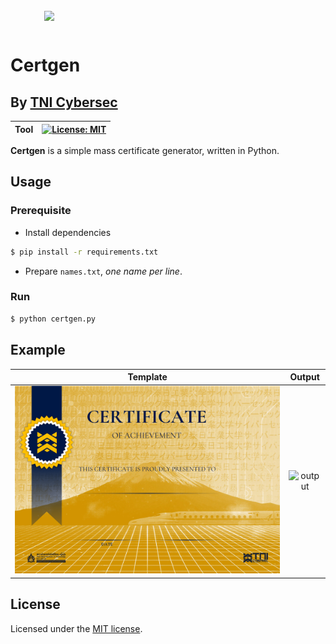 <br>
<img align="right" src="https://imgur.com/ozPvwmg.png" width="450"></img>
<p align="center">
</br>	

# Certgen
## By [TNI Cybersec](https://tni-cybersec.github.io)
|Tool|[![License: MIT](https://img.shields.io/badge/license-MIT-blue?style=flat-square)](LICENSE)|
|----|----|

**Certgen** is a simple mass certificate generator, written in Python.

## Usage

### Prerequisite

- Install dependencies

```sh
$ pip install -r requirements.txt
```

- Prepare `names.txt`, _one name per line_.

### Run

```sh
$ python certgen.py
```

## Example

|            Template             |                        Output                         |
| :-----------------------------: | :---------------------------------------------------: |
| ![template](templates/test.png) | ![output](output/Never%20Gonna%20Give%20You%20Up.png) |

## License

Licensed under the [MIT license](LICENSE).
